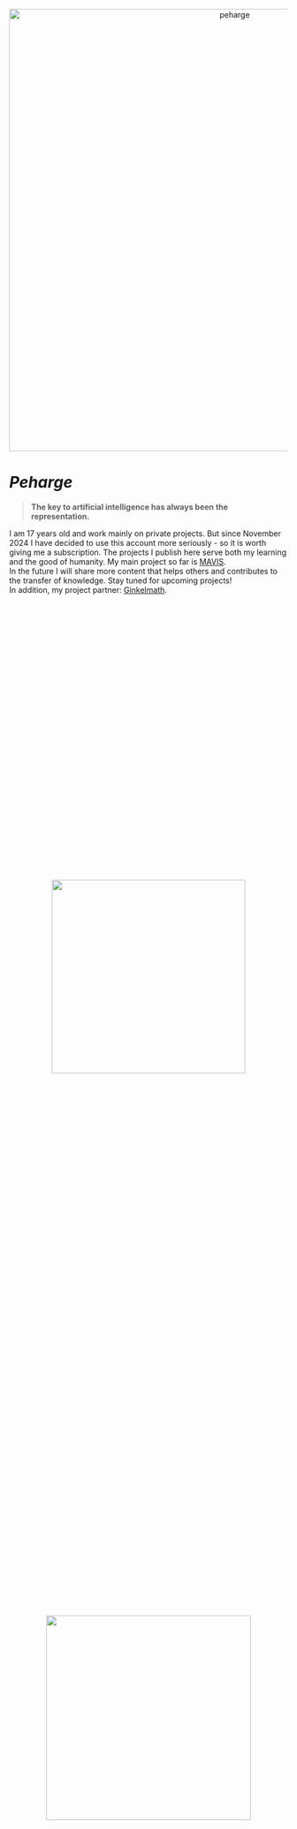<p align="center">
 <img width="800" src="./peharge3.png" alt="peharge"/>
</p>

# **_Peharge_**

> <strong>The key to artificial intelligence has always been the representation.</strong>

I am 17 years old and work mainly on private projects. But since November 2024 I have decided to use this account more seriously - so it is worth giving me a subscription. The projects I publish here serve both my learning and the good of humanity.
My main project so far is [MAVIS](https://github.com/Peharge/MAVIS).<br>
In the future I will share more content that helps others and contributes to the transfer of knowledge. Stay tuned for upcoming projects!<br>
In addition, my project partner: [Ginkelmath](https://github.com/ginkelmath).<br><br>

<div style="display: flex; flex-wrap: wrap; gap: 10px; justify-content: center; align-items: center; height: 100vh;">
  <img src="https://github-readme-stats.vercel.app/api?username=Peharge&show_icons=true&theme=radical" width="350px"/>
  <img src="https://streak-stats.demolab.com/?user=Peharge&theme=radical" width="370px"/>
  <img src="https://github-readme-stats.vercel.app/api/top-langs/?username=Peharge&langs_count=10&layout=compact&theme=radical" alt="Top Languages" width="350px"/><br>
  <img src="https://github-profile-trophy.vercel.app/?username=Peharge&theme=radical"/>
</div>

## Repositories

<div style="display: flex; flex-wrap: wrap; gap: 10px; justify-content: center; align-items: center; height: 100vh;">
    <a href="https://github.com/Peharge/MAVIS" target="_blank">
        <img src="https://github-readme-stats.vercel.app/api/pin/?username=Peharge&repo=MAVIS&theme=radical" width="350px" />
    </a>
    <a href="https://github.com/Peharge/SIMON" target="_blank">
        <img src="https://github-readme-stats.vercel.app/api/pin/?username=Peharge&repo=SIMON&theme=radical" width="350px" />
    </a>
    <a href="https://github.com/Peharge/Solution-II" target="_blank">
        <img src="https://github-readme-stats.vercel.app/api/pin/?username=Peharge&repo=Solution-II&theme=radical" width="350px" />
    </a>
    <a href="https://github.com/Peharge/Xcpp-II" target="_blank">
        <img src="https://github-readme-stats.vercel.app/api/pin/?username=Peharge&repo=Xcpp-II&theme=radical" width="350px" />
    </a>
</div>

<details>
  <summary>More</summary>
  <a href="https://github.com/Peharge/Woyzy" target="_blank">
      <img src="https://github-readme-stats.vercel.app/api/pin/?username=Peharge&repo=Woyzy&theme=radical" width="350px" />
  </a>
  <a href="https://github.com/Peharge/Chatpp" target="_blank">
      <img src="https://github-readme-stats.vercel.app/api/pin/?username=Peharge&repo=Chatpp&theme=radical" width="350px" />
  </a>
  <a href="https://github.com/Peharge/learn-c-plus-plus" target="_blank">
      <img src="https://github-readme-stats.vercel.app/api/pin/?username=Peharge&repo=learn-c-plus-plus&theme=radical" width="350px" />
  </a>
  <a href="https://github.com/Peharge/learn-java" target="_blank">
      <img src="https://github-readme-stats.vercel.app/api/pin/?username=Peharge&repo=learn-java&theme=radical" width="350px" />
  </a>
  <a href="https://github.com/Peharge/learn-python" target="_blank">
      <img src="https://github-readme-stats.vercel.app/api/pin/?username=Peharge&repo=learn-python&theme=radical" width="350px" />
  </a>
  <a href="https://github.com/Peharge/learn-julia" target="_blank">
      <img src="https://github-readme-stats.vercel.app/api/pin/?username=Peharge&repo=learn-julia&theme=radical" width="350px" />
  </a>
  <a href="https://github.com/Peharge/IQ" target="_blank">
      <img src="https://github-readme-stats.vercel.app/api/pin/?username=Peharge&repo=IQ&theme=radical" width="350px" />
  </a>
</details>

## 🖥️ OS

<p align="center">
  <a href="https://skillicons.dev">
    <img src="https://skillicons.dev/icons?i=windows,ubuntu,debian,kali" />
  </a>
</p>


## 👩‍💻 Programming Languages

### Main Languages:
<p align="center">
  <a href="https://skillicons.dev">
    <img src="https://skillicons.dev/icons?i=python,cpp" />
  </a>
</p>

### Languages I still want to learn

<p align="center">
  <a href="https://skillicons.dev">
    <img src="https://skillicons.dev/icons?i=c,julia,java,rust" />
  </a>
</p>

### The compulsory obligations:

<p align="center">
  <a href="https://skillicons.dev">
    <img src="https://skillicons.dev/icons?i=html,css,js" />
  </a>
</p>


## 📚 Frameworks and Libraries

<p align="center">
  <a href="https://skillicons.dev">
    <img src="https://skillicons.dev/icons?i=pytorch,tensorflow,sklearn,opencv,flask,django,qt" />
  </a>
</p>

<p align="center">
    <img src="https://img.shields.io/badge/Keras-D00000?style=for-the-badge&logo=keras&logoColor=white" alt="Keras" style="border-radius: 5px; width: 100px; height:30px">
    <img src="https://img.shields.io/badge/NumPy-013243?style=for-the-badge&logo=numpy&logoColor=white" alt="NumPy" style="border-radius: 5px; width: 100px; height:30px">
    <img src="https://img.shields.io/badge/pandas-150458?style=for-the-badge&logo=pandas&logoColor=white" alt="pandas" style="border-radius: 5px; width: 100px; height:30px">
    <img src="https://img.shields.io/badge/Matplotlib-013243?style=for-the-badge&logo=matplotlib&logoColor=white" alt="Matplotlib" style="border-radius: 5px; width: 100px; height:30px">
    <img src="https://img.shields.io/badge/Plotly-3CA9E7?style=for-the-badge&logo=plotly&logoColor=white" alt="Plotly" style="border-radius: 5px; width: 100px; height:30px">
    <img src="https://img.shields.io/badge/MONAI-blue?style=for-the-badge&logo=monai&logoColor=white" alt="MONAI" style="border-radius: 5px; width: 75px; height:30px">
</p>

## 🛠️ Tools

<p align="center">
  <a href="https://skillicons.dev">
    <img src="https://skillicons.dev/icons?i=pycharm,visualstudio,vscode,idea,clion,webstorm,anaconda" />
  </a>
</p>
<p align="center">
  <a href="https://skillicons.dev">
    <img src="https://skillicons.dev/icons?i=emacs,vim,bash,powershell,latex,matlab,neovim" />
  </a>
</p>

## 🛠️ APPs

<p align="center">
  <a href="https://skillicons.dev">
    <img src="https://skillicons.dev/icons?i=discord,gcp,git,blender,git,github,gitlab,stackoverflow,gmail,linkedin,unreal" />
  </a>
</p>
<details>
  <summary>More</summary>

  <img src="http://github-profile-summary-cards.vercel.app/api/cards/profile-details?username=Peharge&theme=radical" width="600px" />

</details>

